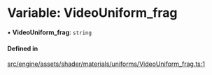 # Variable: VideoUniform\_frag

• **VideoUniform\_frag**: `string`

#### Defined in

[src/engine/assets/shader/materials/uniforms/VideoUniform_frag.ts:1](https://github.com/Orillusion/orillusion/blob/main/src/engine/assets/shader/materials/uniforms/VideoUniform_frag.ts#L1)
